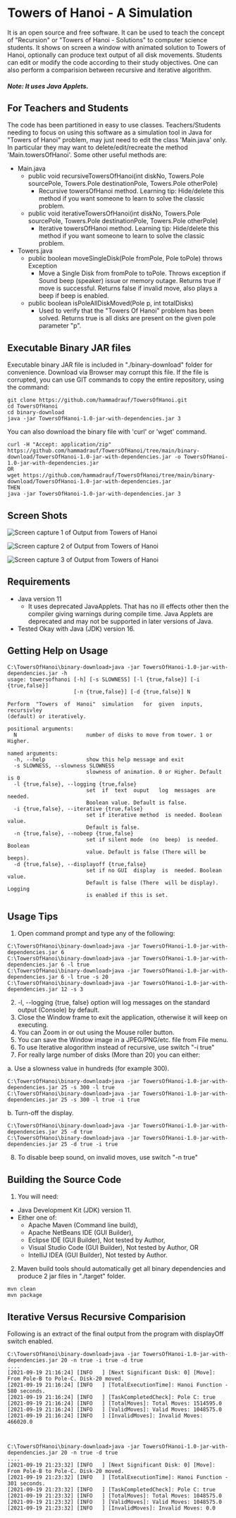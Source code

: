 # Towers of Hanoi - A Simulation
It is an open source and free software. It can be used to teach the concept of "Recursion" or "Towers of Hanoi - Solutions" to computer science students.
It shows on screen a window with animated solution to Towers of Hanoi, optionally can produce text output of all disk movements. Students can edit or modify
the code according to their study objectives. One can also perform a comparision between recursive and iterative algorithm.

##### Note: It uses Java Applets.

## For Teachers and Students
The code has been partitioned in easy to use classes. 
Teachers/Students needing to focus on using this software as a simulation tool in Java for "Towers of Hanoi" problem,
may just need to edit the class 'Main.java' only. In particular they may want to delete/edit/recreate the method 'Main.towersOfHanoi'.
Some other useful methods are:

- Main.java
  - public void recursiveTowersOfHanoi(int diskNo, Towers.Pole sourcePole, Towers.Pole destinationPole, Towers.Pole otherPole)
    - Recursive towersOfHanoi method. Learning tip: Hide/delete this method if you want someone to learn to solve the classic problem.
  - public void iterativeTowersOfHanoi(int diskNo, Towers.Pole sourcePole, Towers.Pole destinationPole, Towers.Pole otherPole)
    - Iterative towersOfHanoi method. Learning tip: Hide/delete this method if you want someone to learn to solve the classic problem.
- Towers.java
  - public boolean moveSingleDisk(Pole fromPole, Pole toPole) throws Exception
    - Move a Single Disk from fromPole to toPole. Throws exception if Sound beep (speaker) issue or memory outage. Returns true if move is successful. Returns false if invalid move, also plays a beep if beep is enabled.
  - public boolean isPoleAllDiskMoved(Pole p, int totalDisks)
    - Used to verify that the "Towers Of Hanoi" problem has been solved. Returns true is all disks are present on the given pole parameter "p".

## Executable Binary JAR files
Executable binary JAR file is included in "./binary-download" folder for convenience. Download via Browser may corrupt this file. If the file is corrupted,
 you can use GIT commands to copy the entire repository, using the command:
```
git clone https://github.com/hammadrauf/TowersOfHanoi.git
cd TowersOfHanoi
cd binary-download
java -jar TowersOfHanoi-1.0-jar-with-dependencies.jar 3
```
You can also download the binary file with 'curl' or 'wget' command.
```
curl -H "Accept: application/zip" https://github.com/hammadrauf/TowersOfHanoi/tree/main/binary-download/TowersOfHanoi-1.0-jar-with-dependencies.jar -o TowersOfHanoi-1.0-jar-with-dependencies.jar
OR
wget https://github.com/hammadrauf/TowersOfHanoi/tree/main/binary-download/TowersOfHanoi-1.0-jar-with-dependencies.jar
THEN
java -jar TowersOfHanoi-1.0-jar-with-dependencies.jar 3
```


## Screen Shots

![Screen capture 1 of Output from Towers of Hanoi](https://github.com/hammadrauf/TowersOfHanoi/blob/main/binary-download/ScreenShot.png)

![Screen capture 2 of Output from Towers of Hanoi](https://github.com/hammadrauf/TowersOfHanoi/blob/main/binary-download/ScreenShot2.png)

![Screen capture 3 of Output from Towers of Hanoi](https://github.com/hammadrauf/TowersOfHanoi/blob/main/binary-download/ScreenShot3.png)

## Requirements
- Java version 11
  - It uses deprecated JavaApplets. That has no ill effects other then the compiler giving warnings during compile time. Java Applets are deprecated and may not be supported in later versions of Java.
- Tested Okay with Java (JDK) version 16.

## Getting Help on Usage
    C:\TowersOfHanoi\binary-download>java -jar TowersOfHanoi-1.0-jar-with-dependencies.jar -h
    usage: towersofhanoi [-h] [-s SLOWNESS] [-l {true,false}] [-i {true,false}]
                         [-n {true,false}] [-d {true,false}] N
    
    Perform  "Towers  of  Hanoi"  simulation   for  given  inputs,  recursivley
    (default) or iteratively.
    
    positional arguments:
      N                      number of disks to move from tower. 1 or Higher.
    
    named arguments:
      -h, --help             show this help message and exit
      -s SLOWNESS, --slowness SLOWNESS
                             slowness of animation. 0 or Higher. Default is 0
      -l {true,false}, --logging {true,false}
                             set  if  text  ouput   log  messages  are  needed.
                             Boolean value. Default is false.
      -i {true,false}, --iterative {true,false}
                             set if iterative method  is needed. Boolean value.
                             Default is false.
      -n {true,false}, --nobeep {true,false}
                             set if silent mode  (no  beep)  is needed. Boolean
                             value. Default is false (There will be beeps).
      -d {true,false}, --displayoff {true,false}
                             set if no GUI  display  is  needed. Boolean value.
                             Default is false (There  will be display). Logging
                             is enabled if this is set.

## Usage Tips
1. Open command prompt and type any of the following:
```
C:\TowersOfHanoi\binary-download>java -jar TowersOfHanoi-1.0-jar-with-dependencies.jar 6 
C:\TowersOfHanoi\binary-download>java -jar TowersOfHanoi-1.0-jar-with-dependencies.jar 6 -l true
C:\TowersOfHanoi\binary-download>java -jar TowersOfHanoi-1.0-jar-with-dependencies.jar 6 -l true -s 20
C:\TowersOfHanoi\binary-download>java -jar TowersOfHanoi-1.0-jar-with-dependencies.jar 12 -s 3
```	
2. -l, --logging {true, false} option will log messages on the standard output (Console) by default.
3. Close the Window frame to exit the application, otherwise it will keep on executing.
4. You can Zoom in or out using the Mouse roller button.
5. You can save the Window image in a JPEG/PNG/etc. file from File menu.
6. To use Iterative alogorithm instead of recursive, use switch "-i true"
7. For really large number of disks (More than 20) you can either:
  
  a. Use a slowness value in hundreds (for example 300).
```
C:\TowersOfHanoi\binary-download>java -jar TowersOfHanoi-1.0-jar-with-dependencies.jar 25 -s 300 -l true
C:\TowersOfHanoi\binary-download>java -jar TowersOfHanoi-1.0-jar-with-dependencies.jar 25 -s 300 -l true -i true
```
  b. Turn-off the display.
```
C:\TowersOfHanoi\binary-download>java -jar TowersOfHanoi-1.0-jar-with-dependencies.jar 25 -d true
C:\TowersOfHanoi\binary-download>java -jar TowersOfHanoi-1.0-jar-with-dependencies.jar 25 -d true -i true
```
8. To disable beep sound, on invalid moves, use switch "-n true"

## Building the Source Code
1. You will need:
  - Java Development Kit (JDK) version 11.
  - Either one of:
    - Apache Maven (Command line build), 
    - Apache NetBeans IDE (GUI Builder), 
	- Eclipse IDE (GUI Builder), Not tested by Author,
    - Visual Studio Code (GUI Builder), Not tested by Author, OR
    - IntelliJ IDEA (GUI Builder), Not tested by Author.
2. Maven build tools should automatically get all binary dependencies and produce 2 jar files in "./target" folder.
```
mvn clean
mvn package
```

## Iterative Versus Recursive Comparision
Following is an extract of the final output from the program with displayOff switch enabled.
```
C:\TowersOfHanoi\binary-download>java -jar TowersOfHanoi-1.0-jar-with-dependencies.jar 20 -n true -i true -d true
....
[2021-09-19 21:16:24] [INFO   ] [Next Significant Disk: 0] [Move]: From Pole-B to Pole-C. Disk-20 moved.
[2021-09-19 21:16:24] [INFO   ] [TotalExecutionTime]: Hanoi Function - 580 seconds.
[2021-09-19 21:16:24] [INFO   ] [TaskCompletedCheck]: Pole C: true
[2021-09-19 21:16:24] [INFO   ] [TotalMoves]: Total Moves: 1514595.0
[2021-09-19 21:16:24] [INFO   ] [ValidMoves]: Valid Moves: 1048575.0
[2021-09-19 21:16:24] [INFO   ] [InvalidMoves]: Invalid Moves: 466020.0



C:\TowersOfHanoi\binary-download>java -jar TowersOfHanoi-1.0-jar-with-dependencies.jar 20 -n true -d true
....
[2021-09-19 21:23:32] [INFO   ] [Next Significant Disk: 0] [Move]: From Pole-B to Pole-C. Disk-20 moved.
[2021-09-19 21:23:32] [INFO   ] [TotalExecutionTime]: Hanoi Function - 301 seconds.
[2021-09-19 21:23:32] [INFO   ] [TaskCompletedCheck]: Pole C: true
[2021-09-19 21:23:32] [INFO   ] [TotalMoves]: Total Moves: 1048575.0
[2021-09-19 21:23:32] [INFO   ] [ValidMoves]: Valid Moves: 1048575.0
[2021-09-19 21:23:32] [INFO   ] [InvalidMoves]: Invalid Moves: 0.0
```
